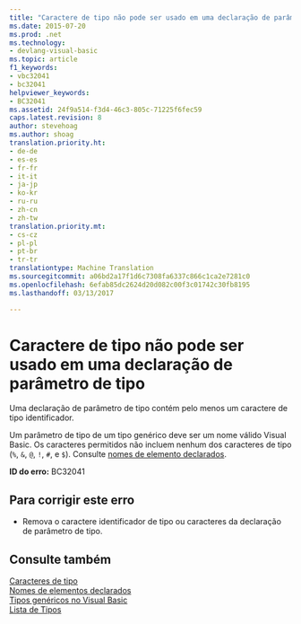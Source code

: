 ```yaml
---
title: "Caractere de tipo não pode ser usado em uma declaração de parâmetro de tipo | Documentos do Microsoft"
ms.date: 2015-07-20
ms.prod: .net
ms.technology:
- devlang-visual-basic
ms.topic: article
f1_keywords:
- vbc32041
- bc32041
helpviewer_keywords:
- BC32041
ms.assetid: 24f9a514-f3d4-46c3-805c-71225f6fec59
caps.latest.revision: 8
author: stevehoag
ms.author: shoag
translation.priority.ht:
- de-de
- es-es
- fr-fr
- it-it
- ja-jp
- ko-kr
- ru-ru
- zh-cn
- zh-tw
translation.priority.mt:
- cs-cz
- pl-pl
- pt-br
- tr-tr
translationtype: Machine Translation
ms.sourcegitcommit: a06bd2a17f1d6c7308fa6337c866c1ca2e7281c0
ms.openlocfilehash: 6efab85dc2624d20d082c00f3c01742c30fb8195
ms.lasthandoff: 03/13/2017

---
```

# <a name="type-character-cannot-be-used-in-a-type-parameter-declaration"></a>Caractere de tipo não pode ser usado em uma declaração de parâmetro de tipo
Uma declaração de parâmetro de tipo contém pelo menos um caractere de tipo identificador.  
  
 Um parâmetro de tipo de um tipo genérico deve ser um nome válido Visual Basic. Os caracteres permitidos não incluem nenhum dos caracteres de tipo (`%`, `&`, `@`, `!`, `#`, e `$`). Consulte [nomes de elemento declarados](../../visual-basic/programming-guide/language-features/declared-elements/declared-element-names.md).  
  
 **ID do erro:** BC32041  
  
## <a name="to-correct-this-error"></a>Para corrigir este erro  
  
-   Remova o caractere identificador de tipo ou caracteres da declaração de parâmetro de tipo.  
  
## <a name="see-also"></a>Consulte também  
 [Caracteres de tipo](../../visual-basic/programming-guide/language-features/data-types/type-characters.md)   
 [Nomes de elementos declarados](../../visual-basic/programming-guide/language-features/declared-elements/declared-element-names.md)   
 [Tipos genéricos no Visual Basic](../../visual-basic/programming-guide/language-features/data-types/generic-types.md)   
 [Lista de Tipos](../../visual-basic/language-reference/statements/type-list.md)
